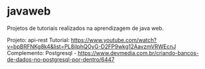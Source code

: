 # javaweb
Projetos de tutoriais realizados na aprendizagem de java web.

Projeto: api-rest
Tutorial: https://www.youtube.com/watch?v=bpBRFNKg8k4&list=PL8iIphQOyG-D2FP9wkg12AavzmVRWEcnJ
Complemento: Postgresql - https://www.devmedia.com.br/criando-bancos-de-dados-no-postgresql-por-dentro/6447